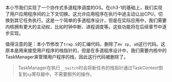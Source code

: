 本小节我们实现了一个协作式多道程序调度的OS。在ch3-1的基础上，我们实现了用户应用程序间的上下文切换。这允许应用程序在执行中途主动让出CPU，切换到其它任务执行。这是一个简单的多道程序设计，但是在实际应用中，我们需要内核拥有更大的主动权，比如时钟中断、进程调度等。这些功能将在后续章节中逐步实现。

值得注意的是：本小节修改了`trap.S`的汇编代码，删除了`mv sp, a0`这行代码。这原本是用来接受用户程序的栈指针的，但是在多道程序设计中，我们需要内核中的TaskManager来管理用户程序的栈，因此这行代码被删除了。
> TaskManager在执行`__switch`时会将新任务的栈指针通过TaskContext恢复到`sp`寄存器中，不需要额外的操作。